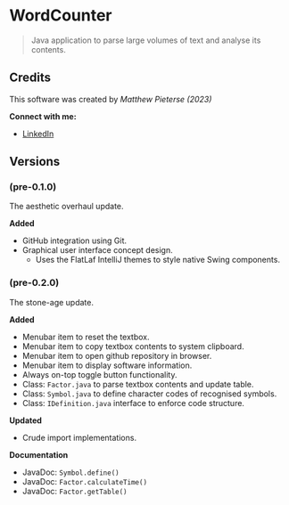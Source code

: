 # WordCounter

> Java application to parse large volumes of text and analyse its contents.

## Credits

This software was created by *Matthew Pieterse (2023)*

**Connect with me:**

- [LinkedIn](https://www.linkedin.com/in/matthew-pieterse-183705254/)

## Versions

### (pre-0.1.0)

The aesthetic overhaul update.

**Added**

- GitHub integration using Git.
- Graphical user interface concept design.
    - Uses the FlatLaf IntelliJ themes to style native Swing components.

### (pre-0.2.0)

The stone-age update.

**Added**

- Menubar item to reset the textbox.
- Menubar item to copy textbox contents to system clipboard.
- Menubar item to open github repository in browser.
- Menubar item to display software information.
- Always on-top toggle button functionality.
- Class: `Factor.java` to parse textbox contents and update table.
- Class: `Symbol.java` to define character codes of recognised symbols.
- Class: `IDefinition.java` interface to enforce code structure.

**Updated**

- Crude import implementations.

**Documentation**

- JavaDoc: `Symbol.define()`
- JavaDoc: `Factor.calculateTime()`
- JavaDoc: `Factor.getTable()`
